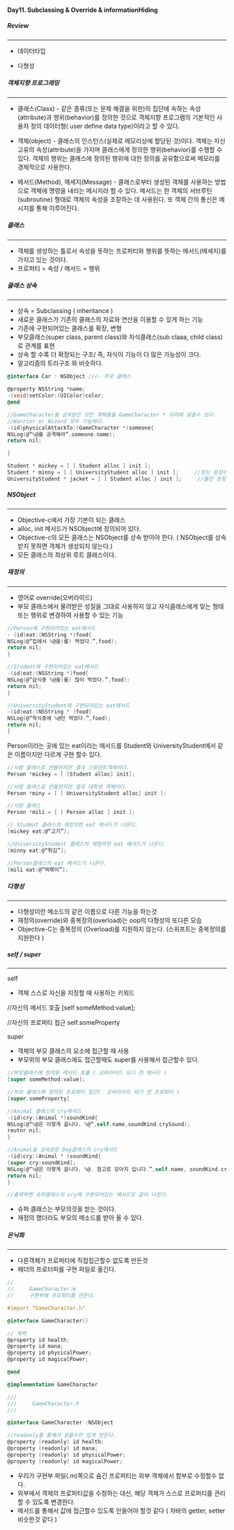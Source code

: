 #### **Day11. Subclassing & Override & informationHiding**

##### Review
***
- 데이터타입

- 다형성

##### 객체지향 프로그래밍
***
- 클래스(Class)  - 같은 종류(또는 문제 해결을 위한)의 집단에 속하는 속성(attribute)과 행위(behavior)를 정의한 것으로 객체지향 프로그램의 기본적인 사용자 정의 데이터형( user define data type)이라고 할 수 있다.

- 객체(object) - 클래스의 인스턴스(실제로 메모리상에 할당된 것)이다. 객체는 자신 고유의 속성(attribute)을 가지며 클래스에게 정의한 행위(behavior)를 수행할 수 있다. 객체의 행위는 클래스에 정의된 행위에 대한 정의를 공유함으로써 메모리를 경제적으로 사용한다.

- 메서드(Method), 메세지(Message) - 클래스로부터 생성된 객체를 사용하는 방법으로 객체에 명령을 내리는 메시지라 할 수 있다. 메서드는 한 객체의 서브루틴(subroutine) 형태로 객체의 속성을 조잗하는 데 사용된다. 또 객체 간의 통신은 메시지를 통해 이루어진다.

##### 클래스
***
- 객체를 생성하는 틀로서 속성을 뜻하는 프로퍼티와 행위를 뜻하는 메서드(메세지)를 가지고 있는 것이다.
- 프로퍼티 = 속성 / 메서드 = 행위

##### 클래스 상속
***
- 상속  = Subclassing ( inheritance )
- 새로운 클래스가 기존의 클래스의 자료와 연산을 이용할 수 있게 하는 기능
- 기존에 구현되어있는 클래스를 확장, 변형
- 부모클래스(super class, parent class)와 자식클래스(sub claaa, child class)로 관계를 표현
- 상속 할 수록 더 확장되는 구조/ 즉, 자식이 기능이 더 많은 가능성이 크다.
- 알고리즘의 트리구조 와 비슷하다.

```objectivec
@interface Car : NSObject //<- 부모 클래스

@property NSString *name;
-(void)setColor:(UIColor)color;
@end

//GameCharacter를 상속받은 모든 객체들을 GameCharacter * 자리에 넣을수 있다.
//Warrior or Wizard 모두 가능하다.
-(id)physicalAttackTo:(GameCharacter *)someone{
NSLog(@“%@를 공격해라”,someone.name);
return nil;

}

Student * mickey = [ [ Student alloc ] init ];
Student * minny = [ [ UniversityStudent alloc ] init ];     //맞는 문장이다. 모든대학생은 학생이다.
UniversityStudent * jacket = [ [ Student alloc ] init ];     //틀린 문장이다. 모든학생은 대학생이다.
```

##### NSObject
***
- Objective-c에서 가장 기본이 되는 클래스
- alloc, init 메서드가 NSObject에 정의되어 있다.
- Objective-c의 모든 클래스는 NSObject를 상속 받아야 한다. ( NSObject를 상속받지 못하면 객체가 생성되지 않는다.)
- 모든 클래스의 최상위 루트 클래스이다.

##### 재정의
***
- 영어로 override(오버라이드)
- 부모 클래스에서 물려받은 성질을 그대로 사용하지 않고 자식클래스에게 맞는 형태 또는 행위로 변경하여 사용할 수 있는 기능

```objectivec
//Person에 구현되어있는 eat메서드
- (id)eat:(NSString *)food{
NSLog(@“집에서 %@을(를) 먹었다.”,food);
return nil;
}

//Student에 구현되어있는 eat메서드
-(id)eat:(NSString *)food{
NSLog(@“급식중 %@을(를) 많이 먹었다.”,food);
return nil;
}

//UniversityStudent에 구현되어있는 eat메서드
-(id)eat:(NSString * )food{
NSLog(@“학식중에 %@만 먹었다.”,food);
return nil;
}
```

Person이라는 곳에 있는 eat이라는 메서드를 Student와 UniversityStudent에서 같은 이름이지만 다르게 구현 할수 있다.

```objectivec
//사람 클래스로 만들어지만 결국 스튜던트객체이다.
Person *mickey = [ [Student alloc] init];

//사람 클래스로 만들었지만 결국 대학생 객체이다.
Person *miny = [ [ UniversityStudent alloc] init ];

//사람 클래스
Person *mili = [ [ Person alloc ] init ];

// Student 클래스의 재정의한 eat 메서드가 나온다.
[mickey eat:@“고기”];

//UniversityStudent 클래스의 재정의한 eat 메서드가 나온다.
[minny eat:@“튀김”];

//Person클래스의 eat 메서드가 나온다.
[mili eat:@“떡볶이”];
```

#####  다형성
***
- 다형성이란 메소드의 같은 이름으로 다른 기능을 하는것
- 재정의(override)와 중복정의(overload)는 oop의 다형성의 또다른 모습
- Objective-C는 중복정의 (Overload)를 지원하지 않는다. (스위프트는 중복정의를 지원한다 )


##### self / super
***
self

- 객체 스스로 자신을 지징할 때 사용하는  키워드

//자신의 메서드 호출
[self someMethod:value];

//자신의 프로퍼티 접근
self.someProperty

super

- 객체의 부모 클래스의 요소에 접근할 때 사용
- 부모위의 부모 클래스에도 접근할때도 super를 사용해서 접근할수 있다.

```objectivec
//부모클래스에 정의된 메서드 호출 ( 오버라이드 되기 전 메서드 )
[super someMethod:value];

//부모 클래스에 정의된 프로퍼티 접근(  오버라이드 되기 전 프로퍼티 )
[super.someProperty]

//Animal 클래스의 cry메서드
-(id)cry:(Animal *)soundKind{
NSLog(@“%@은 이렇게 웁니다. %@“,self.name,soundKind.crySound);
reutnr nil;
}

//Animal을 상속받은 Dog클래스의 cry메서드
-(id)cry:(Animal * )soundKind{
[super cry:soundKind];
NSLog(@“%@은 이렇게 웁니다. %@. 참고로 강아지 입니다.”,self.name, soundKind.crySound);
return nil;
}

//출력하면 슈퍼클래스의 cry에 구현되어있는 메서드도 같이 나온다.
```

- 슈퍼 클래스는 부모의것을 받는 것이다.
- 재정의 했더라도 부모의 메소드를 받아 올 수 있다.

##### 은닉화
***
- 다른객체가 프로퍼티에 직접접근할수 없도록 만든것
- 헤더의 프로터피를 구현 파일로 옮긴다.

```objectivec
//
//     GameCharacter.m
//     구현부에 프로퍼티를 만든다. 

#import “GameCharacter.h"

@interface GameCharacter()

// 체력
@property id health;
@property id mana;
@property id physicalPower;
@property id magicalPower;

@end

@implementation GameCharacter

///
///     GameCharacter.h
///

@interface GameCharacter :NSObject

//readonly를 통해서 읽을수만 있게 만든다. 
@property (readonly) id health;
@property (readonly) id mana;
@property (readonly) id physicalPower;
@property (readonly) id magicalPower;
````

- 우리가 구현부 파일(.m)쪽으로 숨긴 프로퍼티는 외부 객체에서 함부로 수정할수 없다.
- 외부에서 객체의 프로퍼티값을 수정하는 대신, 해당 객체가 스스로 프로퍼티를 관리할 수 있도록 변경한다.
- 메서드를 통해서 값에 접근할수 있도록 만들어야 할것 같다 ( 자바의  getter, setter 비슷한것 같다 )
`
